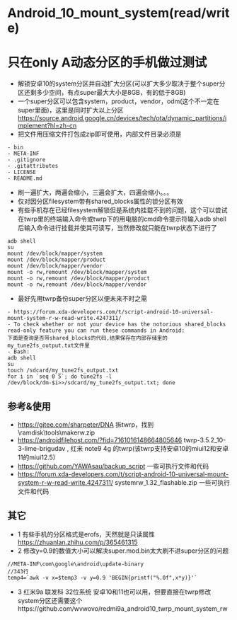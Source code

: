 # Android_10_mount_system(read/write)
# 只在only A动态分区的手机做过测试
- 解锁安卓10的system分区并自动扩大分区(可以扩大多少取决于整个super分区还剩多少空间，有点super最大大小是8GB，有的低于8GB)
- 一个super分区可以包含system，product，vendor，odm(这个不一定在super里面)，这里是同时扩大以上分区 https://source.android.google.cn/devices/tech/ota/dynamic_partitions/implement?hl=zh-cn
- 把文件用压缩文件打包成zip即可使用，内部文件目录必须是
```
- bin
- META-INF
- .gitignore
- .gitattributes
- LICENSE
- README.md
```
- 刷一遍扩大，两遍会缩小，三遍会扩大，四遍会缩小。。。
- 仅对因分区filesystem带有shared_blocks属性的锁分区有效
- 有些手机存在已经filesystem解锁但是系统内挂载不到的问题，这个可以尝试在twrp里的终端输入命令或twrp下的用电脑的cmd命令提示符输入adb shell后输入命令进行挂载并使其可读写，当然修改就只能在twrp状态下进行了
```
adb shell
su
mount /dev/block/mapper/system
mount /dev/block/mapper/product 
mount /dev/block/mapper/vendor
mount -o rw,remount /dev/block/mapper/system
mount -o rw,remount /dev/block/mapper/product
mount -o rw,remount /dev/block/mapper/vendor
```
- 最好先用twrp备份super分区以便未来不时之需
```
- https://forum.xda-developers.com/t/script-android-10-universal-mount-system-r-w-read-write.4247311/
- To check whether or not your device has the notorious shared_blocks read-only feature you can run these commands in Android:
下面是查询是否带shared_blocks的代码,结果保存在内部存储里的my_tune2fs_output.txt文件里
- Bash:
adb shell
su
touch /sdcard/my_tune2fs_output.txt
for i in `seq 0 5`; do tune2fs -l /dev/block/dm-$i>>/sdcard/my_tune2fs_output.txt; done
```
## 参考&使用
- https://gitee.com/sharpeter/DNA 拆twrp，找到\ramdisk\tools\makerw.zip
- https://androidfilehost.com/?fid=7161016148664805646 twrp-3.5.2_10-3-lime-brigudav , 红米 note9 4g 的twrp(该twrp支持安卓10的miui12和安卓11的miui12.5)
- https://github.com/YAWAsau/backup_script 一些可执行文件和代码
- https://forum.xda-developers.com/t/script-android-10-universal-mount-system-r-w-read-write.4247311/ systemrw_1.32_flashable.zip 一些可执行文件和代码

## 其它
- 1
  有些手机的分区格式是erofs，天然就是只读属性
  https://zhuanlan.zhihu.com/p/365461315
- 2
 修改y=0.9的数值大小可以解决super.mod.bin太大刷不进super分区的问题  
```
//META-INF\com\google\android\update-binary
//343行
temp4=`awk -v x=$temp3 -v y=0.9 'BEGIN{printf("%.0f",x*y)}'`
```
- 3
 红米9a 联发科 32位系统 安卓10和11也可以用，但要直接在twrp修改system分区还需要这个https://github.com/wvwovo/redmi9a_android10_twrp_mount_system_rw
